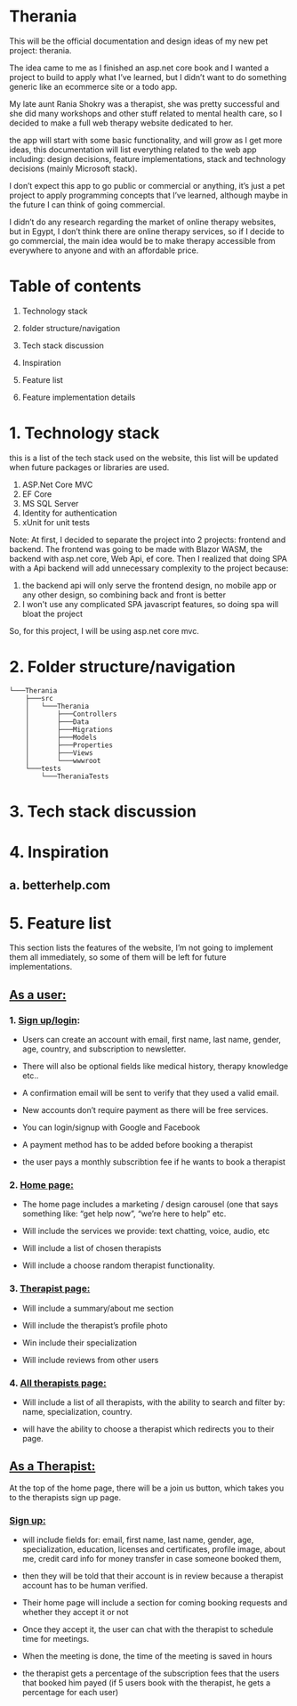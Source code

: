 # **Therania**

This will be the official documentation and design ideas of my new pet
project: therania.

The idea came to me as I finished an asp.net core book and I wanted a
project to build to apply what I’ve learned, but I didn’t want to do
something generic like an ecommerce site or a todo app.

My late aunt Rania Shokry was a therapist, she was pretty successful and
she did many workshops and other stuff related to mental health care, so
I decided to make a full web therapy website dedicated to her.

the app will start with some basic functionality, and will grow as I get
more ideas, this documentation will list everything related to the web
app including: design decisions, feature implementations, stack and
technology decisions (mainly Microsoft stack).

I don’t expect this app to go public or commercial or anything, it’s
just a pet project to apply programming concepts that I’ve learned,
although maybe in the future I can think of going commercial.

I didn’t do any research regarding the market of online therapy
websites, but in Egypt, I don’t think there are online therapy services,
so if I decide to go commercial, the main idea would be to make therapy
accessible from everywhere to anyone and with an affordable price.

# Table of contents

1.  Technology stack

2.  folder structure/navigation

3.  Tech stack discussion

4.  Inspiration

5.  Feature list

6.  Feature implementation details

# 1. Technology stack

this is a list of the tech stack used on the website, this list will be updated when future packages or libraries are used.

1. ASP.Net Core MVC
2. EF Core
3. MS SQL Server
4. Identity for authentication
5. xUnit for unit tests

Note: At first, I decided to separate the project into 2 projects: frontend and backend.
The frontend was going to be made with Blazor WASM, the backend with asp.net core, Web Api, ef core.
Then I realized that doing SPA with a Api backend will add unnecessary complexity to the project because:

1. the backend api will only serve the frontend design, no mobile app or any other design, so combining back and front is better
2. I won't use any complicated SPA javascript features, so doing spa will bloat the project

So, for this project, I will be using asp.net core mvc.

# 2. Folder structure/navigation

```
└───Therania
    ├───src
    │   └───Therania
    │       ├───Controllers
    │       ├───Data
    │       ├───Migrations
    │       ├───Models
    │       ├───Properties
    │       ├───Views
    │       └───wwwroot
    └───tests
        └───TheraniaTests

```

# 3. Tech stack discussion

# 4. Inspiration

## a. betterhelp.com

# 5. Feature list

This section lists the features of the website, I’m not going to
implement them all immediately, so some of them will be left for future implementations.

## <u>As a user:</u>

### 1. <u>Sign up/login</u>:

-   Users can create an account with email, first name, last name,
    gender, age, country, and subscription to newsletter.

-   There will also be optional fields like medical history, therapy
    knowledge etc..

-   A confirmation email will be sent to verify that they used a valid
    email.

-   New accounts don’t require payment as there will be free services.

-   You can login/signup with Google and Facebook

-   A payment method has to be added before booking a therapist

-   the user pays a monthly subscribtion fee if he wants to book a therapist

### 2. <u>Home page:</u>

-   The home page includes a marketing / design carousel (one that says
    something like: “get help now”, “we’re here to help” etc.

-   Will include the services we provide: text chatting, voice, audio,
    etc

-   Will include a list of chosen therapists

-   Will include a choose random therapist functionality.

### 3. <u>Therapist page:</u>

-   Will include a summary/about me section

-   Will include the therapist’s profile photo

-   Win include their specialization

-   Will include reviews from other users

### 4. <u>All therapists page:</u>

-   Will include a list of all therapists, with the ability to search
    and filter by: name, specialization, country.

-   will have the ability to choose a therapist which redirects you to
    their page.

## <u>As a Therapist:</u>

At the top of the home page, there will be a join us button, which takes
you to the therapists sign up page.

### <u>Sign up:</u>

-   will include fields for: email, first name, last name, gender, age,
    specialization, education, licenses and certificates, profile image,
    about me, credit card info for money transfer in case
    someone booked them,

-   then they will be told that their account is in review because a
    therapist account has to be human verified.

-   Their home page will include a section for coming booking requests
    and whether they accept it or not

-   Once they accept it, the user can chat with the therapist to
    schedule time for meetings.

-   When the meeting is done, the time of the meeting is saved in hours

-   the therapist gets a percentage of the subscription fees that the users that booked him payed (if 5 users book with the therapist, he gets a percentage for each user)
